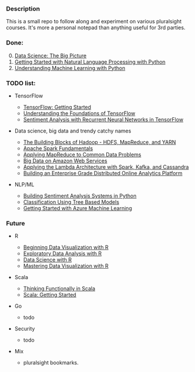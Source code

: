 
### Description
This is a small repo to follow along and experiment on various pluralsight courses. It's more a personal notepad than anything useful for 3rd parties.


### Done:
0. [Data Science: The Big Picture](https://app.pluralsight.com/library/courses/data-science-big-picture/table-of-contents)
1. [Getting Started with Natural Language Processing with Python](https://app.pluralsight.com/library/courses/python-natural-language-processing/table-of-contents)
2. [Understanding Machine Learning with Python](https://app.pluralsight.com/library/courses/python-understanding-machine-learning/table-of-contents)


### TODO list:
* TensorFlow
  - [TensorFlow: Getting Started](https://app.pluralsight.com/library/courses/tensorflow-getting-started/table-of-contents)
  - [Understanding the Foundations of TensorFlow](https://app.pluralsight.com/library/courses/tensorflow-understanding-foundations/table-of-contents)
  - [Sentiment Analysis with Recurrent Neural Networks in TensorFlow](https://app.pluralsight.com/library/courses/tensorflow-sentiment-analysis-recurrent-neural-networks/table-of-contents)


* Data science, big data and trendy catchy names
  - [The Building Blocks of Hadoop - HDFS, MapReduce, and YARN](https://app.pluralsight.com/library/courses/building-blocks-hadoop-hdfs-mapreduce-yarn/table-of-contents)
  - [Apache Spark Fundamentals](https://app.pluralsight.com/library/courses/apache-spark-fundamentals)
  - [Applying MapReduce to Common Data Problems](https://app.pluralsight.com/library/courses/mapreduce-applying-common-data-problems/table-of-contents)
  - [Big Data on Amazon Web Services](https://app.pluralsight.com/library/courses/big-data-amazon-web-services)
  - [Applying the Lambda Architecture with Spark, Kafka, and Cassandra](https://app.pluralsight.com/library/courses/spark-kafka-cassandra-applying-lambda-architecture/table-of-contents)
  - [Building an Enterprise Grade Distributed Online Analytics Platform](https://app.pluralsight.com/library/courses/building-enterprise-distributed-online-analytics-platform)

* NLP/ML
  - [Building Sentiment Analysis Systems in Python](https://app.pluralsight.com/library/courses/building-sentiment-analysis-systems-python/table-of-contents)
  - [Classification Using Tree Based Models](https://app.pluralsight.com/library/courses/tree-based-models-classification)
  - [Getting Started with Azure Machine Learning](https://app.pluralsight.com/library/courses/azure-machine-learning-getting-started)


### Future
* R
  - [Beginning Data Visualization with R](https://app.pluralsight.com/library/courses/r-data-visualization-beginner/table-of-contents)
  - [Exploratory Data Analysis with R](https://app.pluralsight.com/library/courses/r-data-analysis/table-of-contents)
  - [Data Science with R](https://app.pluralsight.com/library/courses/r-data-science/table-of-contents)
  - [Mastering Data Visualization with R](https://app.pluralsight.com/library/courses/r-mastering-data-visualization/table-of-contents)

* Scala
  - [Thinking Functionally in Scala](https://app.pluralsight.com/library/courses/scala-thinking-functionally/table-of-contents)
  - [Scala: Getting Started](https://app.pluralsight.com/library/courses/scala-getting-started/table-of-contents)

* Go
  - todo

* Security
  - todo

* Mix
  - pluralsight bookmarks.
